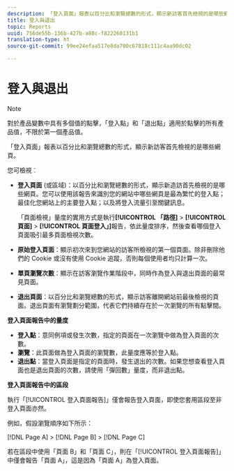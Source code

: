 ```yaml
---
description: 「登入頁面」報表以百分比和瀏覽總數的形式，顯示新訪客首先檢視的是哪些網頁。
title: 登入與退出
topic: Reports
uuid: 756de55b-136b-427b-a80c-f822260131b1
translation-type: ht
source-git-commit: 99ee24efaa517e8da700c67818c111c4aa90dc02

---
```



# 登入與退出

>[!NOTE]
>對於產品變數中具有多個值的點擊，「登入點」和「退出點」適用於點擊的所有產品值，不限於第一個產品值。

「登入頁面」報表以百分比和瀏覽總數的形式，顯示新訪客首先檢視的是哪些網頁。

您可檢視︰

* **登入頁面** (或區域)：以百分比和瀏覽總數的形式，顯示新造訪首先檢視的是哪些網頁。您可以使用該報告來識別您的網站中哪些網頁是最為繁忙的登入點；最佳化您網站上的主要登入點；以及將登入流量引至關鍵訊息。

   「頁面檢視」量度的實用方式是執行&#x200B;**[!UICONTROL 「路徑]** > **[!UICONTROL 頁面]** > **[!UICONTROL 頁面登入」]**&#x200B;報告，依此量度排序，然後查看哪個登入頁面吸引最多頁面檢視次數。

* **原始登入頁面**：顯示初次來到您網站的訪客所檢視的第一個頁面。除非刪除他們的 Cookie 或沒有使用 Cookie 追蹤，否則每個使用者均只計算一次。
* **單頁瀏覽次數**：顯示在訪客瀏覽作業階段中，同時作為登入與退出頁面的最常見頁面。
* **退出頁面**：以百分比和瀏覽總數的形式，顯示訪客離開網站前最後檢視的頁面。退出頁面有瀏覽劃分範圍，代表它們持續存在於一次瀏覽的所有點擊間。

**登入頁面報告中的量度**

* **登入點**：意同例項或發生次數，指定的頁面在一次瀏覽中做為登入頁面的次數。
* **瀏覽**：此頁面做為登入頁面的瀏覽數，此量度應等於登入點。
* **退出點**：當登入頁面是指定的頁面時，發生退出的次數。如果您想查看登入頁面也是退出頁面的次數，請使用「彈回數」量度，而非退出點。

**登入頁面報告中的區段**

執行「[!UICONTROL 登入頁面報告]」僅會報告登入頁面，即使您套用區段至非登入頁面亦然。

例如，假設瀏覽順序如下所示：

[!DNL Page A] > [!DNL Page B] > [!DNL Page C]

若在區段中使用「頁面 B」和「頁面 C」，則在「[!UICONTROL 登入頁面報告]」中僅會報告「頁面 A」，這是因為「頁面 A」為登入頁面。
